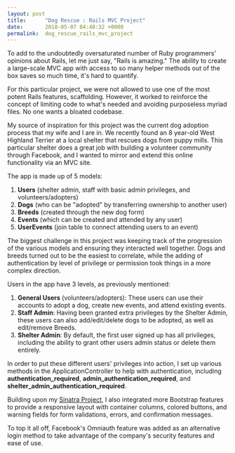 ```yaml
---
layout: post
title:      "Dog Rescue : Rails MVC Project"
date:       2018-05-07 04:40:32 +0000
permalink:  dog_rescue_rails_mvc_project
---
```



To add to the undoubtedly oversaturated number of Ruby programmers' opinions about Rails, let me just say, "Rails is amazing." The ability to create a large-scale MVC app with access to so many helper methods out of the box saves so much time, it's hard to quantify.

For this particular project, we were not allowed to use one of the most potent Rails features, scaffolding. However, it worked to reinforce the concept of limiting code to what's needed and avoiding purposeless myriad files. No one wants a bloated codebase.

My source of inspiration for this project was the current dog adoption process that my wife and I are in. We recently found an 8 year-old West Highland Terrier at a local shelter that rescues dogs from puppy mills. This particular shelter does a great job with building a volunteer community through Facebook, and I wanted to mirror and extend this online functionality via an MVC site.

The app is made up of 5 models:

1. **Users** (shelter admin, staff with basic admin privileges, and volunteers/adopters)
2. **Dogs** (who can be "adopted" by transferring ownership to another user)
3. **Breeds** (created through the new dog form)
4. **Events** (which can be created and attended by any user)
5. **UserEvents** (join table to connect attending users to an event)

The biggest challenge in this project was keeping track of the progression of the various models and ensuring they interacted well together. Dogs and breeds turned out to be the easiest to correlate, while the adding of authentication by level of privilege or permission took things in a more complex direction.

Users in the app have 3 levels, as previously mentioned:

1. **General Users** (volunteers/adopters): These users can use their accounts to adopt a dog, create new events, and attend existing events.
2. **Staff Admin**: Having been granted extra privileges by the Shelter Admin, these users can also add/edit/delete dogs to be adopted, as well as edit/remove Breeds.
3. **Shelter Admin**: By default, the first user signed up has all privileges, including the ability to grant other users admin status or delete them entirely.

In order to put these different users' privileges into action, I set up various methods in the ApplicationController to help with authentication, including **authentication_required**, **admin_authentication_required**, and **shelter_admin_authentication_required**.

Building upon my [Sinatra Project](https://heislercreative.github.io/dermatology_treatment_-_sinatra_app), I also integrated more Bootstrap features to provide a responsive layout with container columns, colored buttons, and warning fields for form validations, errors, and confirmation messages.

To top it all off, Facebook's Omniauth feature was added as an alternative login method to take advantage of the company's security features and ease of use.
